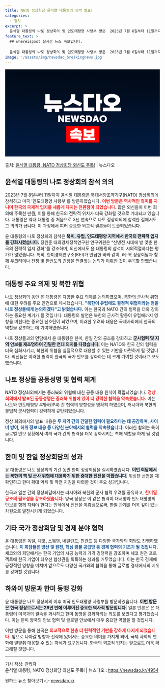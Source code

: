 ```yaml
---
title: NATO 정상회담 윤석열 대통령의 깜짝 발표!
categories:
  - 정치
excerpt: >
  윤석열 대통령의 나토 정상회의 및 인도태평양 사령부 방문  2023년 7월 8일부터 11일까지 윤석열 대통령…
feature_text: >
  ## whereispost 실시간 뉴스 속보입니다.

  윤석열 대통령의 나토 정상회의 및 인도태평양 사령부 방문  2023년 7월 8일부터 11일까지 윤석열 대통령…
image: '/assets/img/newsdao_breakingnews.jpg'
---
```


![뉴스다오 속보](/assets/img/newsdao_breakingnews.jpg)

<p>출처: <a href="https://newsdao.kr/4954" rel="dofollow">윤석열 대통령, NATO 정상회담 외신도 주목!</a> | 뉴스다오</p>

<h2 data-ke-size="size26">윤석열 대통령의 나토 정상회의 참석 의의</h2>

<p data-ke-size="size16">2023년 7월 8일부터 11일까지 윤석열 대통령은 북대서양조약기구(NATO) 정상회의에 참석하고 미국 '인도태평양 사령부'를 방문하였습니다. <b><span style="color: #ee2323;">이번 방문은 역사적인 의미를 지니며 한국의 국제적 입지를 새롭게 다지는 전환점이 되었습니다.</span></b> 많은 외신들이 이번 회의에 주목한 만큼, 이를 통해 한국의 전략적 위치가 더욱 강화될 것으로 기대되고 있습니다. 대통령은 역대 대통령 중 처음으로 3년 연속으로 나토 정상회의에 참석한 점에서도 그 의의가 큽니다. 이 과정에서 여러 중요한 외교적 결론들이 도출되었습니다.</p>

<p data-ke-size="size16">윤 대통령의 나토 정상회의 참석은 <b><span style="background-color: #21538527;">북미, 유럽, 인도태평양 지역에서 한국의 전략적 입지를 강화시켰습니다.</span></b> 장원준 대외경제정책연구원 연구위원은 “신냉전 시대에 발 맞춘 한국의 전략적 입지 강화”를 강조하며, 외신에서도 윤 대통령의 참석이 시의적절하다는 평가가 많았습니다. 특히, 한미경제연구소(KEI)가 언급한 바와 같이, 러-북 정상회담과 함께 우크라이나 전쟁 및 한반도의 긴장을 연결짓는 논의가 이뤄진 것이 주목할 만했습니다.</p>

<h2 data-ke-size="size26">대통령 주요 의제 및 북한 위협</h2>

<p data-ke-size="size16">나토 정상회의 동안 윤 대통령은 다양한 주요 의제를 논의하였으며, 북한의 군사적 위협에 대한 우려를 주요 안건으로 제시했습니다. <b><span style="color: #1a5490;">"북한이 유럽에도 결정적 위협이라는 점을 나토 정상들에게 논의하겠다"고 밝혔습니다.</span></b> 이는 한국과 NATO 간의 협력을 더욱 강화하는 중요한 계기가 될 것입니다. 대통령의 발언은 북한의 군사적 활동이 유럽에까지 영향을 미친다는 중요한 신호탄이 되었으며, 이러한 우려와 대응은 국제사회에서 한국의 역할을 강조하는 데 기여하였습니다.</p>

<p data-ke-size="size16">나토 정상들과의 면담에서 윤 대통령은 한미, 한일 간의 공조를 강화하고 <b><span style="background-color: #21538527;">군사협력 및 지역 안보를 재조명하여 긴밀한 연대 의지를 다졌습니다.</span></b> 이는 NATO와 한국 간의 협력을 더욱 심화시키고, 북한의 위협을 실질적으로 대응할 수 있는 기반을 마련하게 될 것입니다. 외신들은 이러한 협력이 한국의 국가 안보를 강화하는 데 크게 기여할 것이라고 보도했습니다.</p>

<h2 data-ke-size="size26">나토 정상들 공동성명 및 협력 체계</h2>

<p data-ke-size="size16">NATO 정상회의에서는 중러북의 위협에 대한 공동 대응 원칙이 확립되었습니다. <b><span style="color: #ee2323;">정상 회의에서 발표된 공동성명은 중러북 위협에 있어 더 강력한 협력을 약속했습니다.</span></b> 이는 나토와 인도태평양 4개국(IP4) 간 협력의 방향성을 명확히 하였으며, 러시아와 북한의 불법적 군사협력이 강력하게 규탄되었습니다.</p>

<p data-ke-size="size16">정상 회의에서의 발표 내용은 <b><span style="color: #1a5490;">두 지역 간의 긴밀한 협력이 필요하다는 데 공감하며, 사이버 방어, 허위 정보 대응 등 다양한 분야에서의 협력을 약속했습니다.</span></b> 이러한 합의는 특히 글로벌 안보 상황에서 여러 국가 간의 협력을 더욱 강화시키는 촉매 역할을 하게 될 것입니다.</p>

<h2 data-ke-size="size26">한미 및 한일 정상회담의 성과</h2>

<p data-ke-size="size16">윤 대통령은 나토 정상회의 기간 동안 한미 정상회담을 실시하였습니다. <b><span style="background-color: #21538527;">이번 회담에서는 북한의 핵 및 군사 위협에 대응하기 위한 중대한 진전을 이뤘습니다.</span></b> 워싱턴 선언을 재확인하고 한미 확대 억제 및 작전 지침을 마련한 것이 주요 성과입니다.</p>

<p data-ke-size="size16">한국과 일본 간의 정상회담에서는 러시아와 북한의 군사 협력 우려를 공유하고, <b><span style="color: #ee2323;">한미일 공조의 필요성을 강조하였습니다.</span></b> 양국 정상은 이 같은 협력이 대서양과 인도태평양의 안보를 함께 지켜야 한다는 인식에서 진전을 이뤄냄으로써, 한일 관계를 더욱 깊이 있는 차원으로 발전시키게 되었습니다.</p>

<h2 data-ke-size="size26">기타 국가 정상회담 및 경제 분야 협력</h2>

<p data-ke-size="size16">윤 대통령은 독일, 체코, 스웨덴, 네덜란드, 핀란드 등 다양한 국가와의 회담도 진행하였습니다. <b><span style="color: #1a5490;">이 회담들은 방산 및 원전, 핵심 광물 공급망 등 경제 협력의 기초가 될 것입니다.</span></b> 체코와의 회담에서는 한국 기업의 시공 능력과 가격 경쟁력을 강조하며 체코 원전 프로젝트에 한국 기업이 최우선 협상권을 획득하는 성과를 거두었습니다. 이는 한국 경제에 긍정적인 영향을 미치며 앞으로도 다양한 국가와의 협력을 통해 글로벌 경제에서의 지위를 강화할 것입니다.</p>

<h2 data-ke-size="size26">하와이 방문과 한미 동맹 강화</h2>

<p data-ke-size="size16">윤 대통령은 나토 정상회의 이후 미국 인도태평양 사령부를 방문하였습니다. <b><span style="background-color: #21538527;">이번 방문은 한국 정상으로서는 29년 만에 이루어진 중요한 역사적 방문입니다.</span></b> 일본 언론은 윤 대통령이 미국과의 결속을 과시하고 한미 동맹을 강화하려는 의도를 보였다고 평가했습니다. 이는 한미 양국의 안보 협력 및 글로벌 안보에서 매우 중요한 역할을 할 것입니다.</p>

<p data-ke-size="size16">이번 방문을 통해 한국은 <b><span style="color: #ee2323;">외교적으로 한층 더 탄력적인 기반을 강하게 다지게 되었습니다.</span></b> 앞으로 나아갈 방향과 전략에 있어서도 중요한 의미를 가지게 되어, 국제 사회의 변화에 발맞춰 대응할 수 있는 자세가 요구됩니다. 한국의 외교적 입지는 앞으로도 더욱 확고해질 것입니다.</p>

<hr />

<p data-ke-size="size16">기사 작성: 관리자<br />
윤석열 대통령, NATO 정상회담 외신도 주목! | 뉴스다오  : <a href="https://newsdao.kr/4954" target="_blank">https://newsdao.kr/4954</a></p> 

원하는 뉴스 찾아보기 👉 <a href="https://newsdao.kr" rel="dofollow">newsdao.kr</a>


